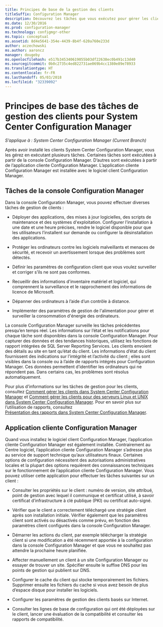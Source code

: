 ```yaml
---
title: Principes de base de la gestion des clients
titleSuffix: Configuration Manager
description: Découvrez les tâches que vous exécutez pour gérer les clients System Center Configuration Manager.
ms.date: 12/30/2016
ms.prod: configuration-manager
ms.technology: configmgr-other
ms.topic: conceptual
ms.assetid: 8d4e5641-354e-4439-8b4f-620a760e233d
author: aczechowski
ms.author: aaroncz
manager: dougeby
ms.openlocfilehash: e517b345340619055b03df22638ec0b491c13d40
ms.sourcegitcommit: 0b0c2735c4ed822731ae069b4cc1380e89e78933
ms.translationtype: HT
ms.contentlocale: fr-FR
ms.lasthandoff: 05/03/2018
ms.locfileid: "32339092"
---
```

# <a name="fundamentals-of-client-management-tasks-for-system-center-configuration-manager"></a>Principes de base des tâches de gestion des clients pour System Center Configuration Manager

*S’applique à : System Center Configuration Manager (Current Branch)*

Après avoir installé les clients System Center Configuration Manager, vous les gérez en exécutant plusieurs tâches.  Certaines tâches sont exécutées à partir de la console Configuration Manager. D’autres sont exécutées à partir de l’application cliente Configuration Manager. L’application cliente Configuration Manager est installée avec le logiciel client Configuration Manager.

## <a name="configuration-manager-console-tasks"></a>Tâches de la console Configuration Manager
 Dans la console Configuration Manager, vous pouvez effectuer diverses tâches de gestion de clients :  

-   Déployer des applications, des mises à jour logicielles, des scripts de maintenance et des systèmes d'exploitation. Configurer l’installation à une date et une heure précises, rendre le logiciel disponible pour que les utilisateurs l’installent sur demande ou configurer la désinstallation des applications.  

-   Protéger les ordinateurs contre les logiciels malveillants et menaces de sécurité, et recevoir un avertissement lorsque des problèmes sont détectés.  

-   Définir les paramètres de configuration client que vous voulez surveiller et corriger s’ils ne sont pas conformes.  

-   Recueillir des informations d'inventaire matériel et logiciel, qui comprennent la surveillance et le rapprochement des informations de licence de Microsoft.  

-   Dépanner des ordinateurs à l’aide d’un contrôle à distance.  

-   Implémenter des paramètres de gestion de l'alimentation pour gérer et surveiller la consommation d'énergie des ordinateurs.  

La console Configuration Manager surveille les tâches précédentes presqu’en temps réel. Les informations sur l’état et les notifications pour chaque tâche sont disponibles dans la console Configuration Manager. Pour capturer des données et des tendances historiques, utilisez les fonctions de rapport intégrées de SQL Server Reporting Services. Les clients envoient des détails au site en tant qu’état du client.  Les informations d’état du client fournissent des indications sur l’intégrité et l’activité du client ; elles sont visibles dans la console ou à l’aide de rapports intégrés pour Configuration Manager. Ces données permettent d’identifier les ordinateurs qui ne répondent pas. Dans certains cas, les problèmes sont résolus automatiquement.  

 Pour plus d’informations sur les tâches de gestion pour les clients, consultez [Comment gérer les clients dans System Center Configuration Manager](../../core/clients/manage/manage-clients.md) et [Comment gérer les clients pour des serveurs Linux et UNIX dans System Center Configuration Manager](../../core/clients/manage/manage-clients-for-linux-and-unix-servers.md). Pour en savoir plus sur l’utilisation de rapports, consultez   
            [Présentation des rapports dans System Center Configuration Manager](../../core/servers/manage/introduction-to-reporting.md).  

## <a name="configuration-manager-client-application"></a>Application cliente Configuration Manager  
 Quand vous installez le logiciel client Configuration Manager, l’application cliente Configuration Manager est également installée. Contrairement au Centre logiciel, l’application cliente Configuration Manager s’adresse plus au service de support technique qu’aux utilisateurs finaux. Certaines options de configuration nécessitent des autorisations administratives locales et la plupart des options requièrent des connaissances techniques sur le fonctionnement de l’application cliente Configuration Manager. Vous pouvez utiliser cette application pour effectuer les tâches suivantes sur un client :  

-   Consulter les propriétés sur le client : numéro de version, site attribué, point de gestion avec lequel il communique et certificat utilisé, à savoir certificat d’infrastructure à clé publique (PKI) ou certificat auto-signé.  

-   Vérifier que le client a correctement téléchargé une stratégie client après son installation initiale. Vérifier également que les paramètres client sont activés ou désactivés comme prévu, en fonction des paramètres client configurés dans la console Configuration Manager.  

-   Démarrer les actions du client, par exemple télécharger la stratégie client si une modification a été récemment apportée à la configuration dans la console Configuration Manager et que vous ne souhaitez pas attendre la prochaine heure planifiée.  

-   Affecter manuellement un client à un site Configuration Manager ou essayer de trouver un site. Spécifier ensuite le suffixe DNS pour les points de gestion qui publient sur DNS.  

-   Configurer le cache du client qui stocke temporairement les fichiers. Supprimer ensuite les fichiers du cache si vous avez besoin de plus d’espace disque pour installer les logiciels.  

-   Configurer les paramètres de gestion des clients basés sur Internet.  

-   Consulter les lignes de base de configuration qui ont été déployées sur le client, lancer une évaluation de la compatibilité et consulter les rapports de compatibilité.  
